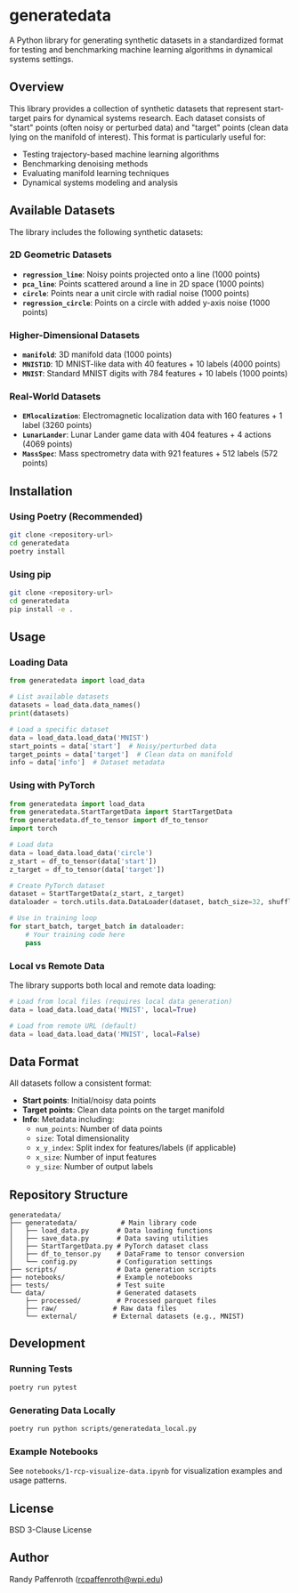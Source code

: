 # generatedata

A Python library for generating synthetic datasets in a standardized format for testing and benchmarking machine learning algorithms in dynamical systems settings.

## Overview

This library provides a collection of synthetic datasets that represent start-target pairs for dynamical systems research. Each dataset consists of "start" points (often noisy or perturbed data) and "target" points (clean data lying on the manifold of interest). This format is particularly useful for:

- Testing trajectory-based machine learning algorithms
- Benchmarking denoising methods
- Evaluating manifold learning techniques
- Dynamical systems modeling and analysis

## Available Datasets

The library includes the following synthetic datasets:

### 2D Geometric Datasets
- **`regression_line`**: Noisy points projected onto a line (1000 points)
- **`pca_line`**: Points scattered around a line in 2D space (1000 points)  
- **`circle`**: Points near a unit circle with radial noise (1000 points)
- **`regression_circle`**: Points on a circle with added y-axis noise (1000 points)

### Higher-Dimensional Datasets
- **`manifold`**: 3D manifold data (1000 points)
- **`MNIST1D`**: 1D MNIST-like data with 40 features + 10 labels (4000 points)
- **`MNIST`**: Standard MNIST digits with 784 features + 10 labels (1000 points)

### Real-World Datasets
- **`EMlocalization`**: Electromagnetic localization data with 160 features + 1 label (3260 points)
- **`LunarLander`**: Lunar Lander game data with 404 features + 4 actions (4069 points)
- **`MassSpec`**: Mass spectrometry data with 921 features + 512 labels (572 points)

## Installation

### Using Poetry (Recommended)
```bash
git clone <repository-url>
cd generatedata
poetry install
```

### Using pip
```bash
git clone <repository-url>
cd generatedata
pip install -e .
```

## Usage

### Loading Data

```python
from generatedata import load_data

# List available datasets
datasets = load_data.data_names()
print(datasets)

# Load a specific dataset
data = load_data.load_data('MNIST')
start_points = data['start']  # Noisy/perturbed data
target_points = data['target']  # Clean data on manifold
info = data['info']  # Dataset metadata
```

### Using with PyTorch

```python
from generatedata import load_data
from generatedata.StartTargetData import StartTargetData
from generatedata.df_to_tensor import df_to_tensor
import torch

# Load data
data = load_data.load_data('circle')
z_start = df_to_tensor(data['start'])
z_target = df_to_tensor(data['target'])

# Create PyTorch dataset
dataset = StartTargetData(z_start, z_target)
dataloader = torch.utils.data.DataLoader(dataset, batch_size=32, shuffle=True)

# Use in training loop
for start_batch, target_batch in dataloader:
    # Your training code here
    pass
```

### Local vs Remote Data

The library supports both local and remote data loading:

```python
# Load from local files (requires local data generation)
data = load_data.load_data('MNIST', local=True)

# Load from remote URL (default)
data = load_data.load_data('MNIST', local=False)
```

## Data Format

All datasets follow a consistent format:

- **Start points**: Initial/noisy data points
- **Target points**: Clean data points on the target manifold
- **Info**: Metadata including:
  - `num_points`: Number of data points
  - `size`: Total dimensionality
  - `x_y_index`: Split index for features/labels (if applicable)
  - `x_size`: Number of input features
  - `y_size`: Number of output labels

## Repository Structure

```
generatedata/
├── generatedata/           # Main library code
│   ├── load_data.py       # Data loading functions
│   ├── save_data.py       # Data saving utilities
│   ├── StartTargetData.py # PyTorch dataset class
│   ├── df_to_tensor.py    # DataFrame to tensor conversion
│   └── config.py          # Configuration settings
├── scripts/               # Data generation scripts
├── notebooks/             # Example notebooks
├── tests/                 # Test suite
└── data/                  # Generated datasets
    ├── processed/         # Processed parquet files
    ├── raw/              # Raw data files
    └── external/         # External datasets (e.g., MNIST)
```

## Development

### Running Tests
```bash
poetry run pytest
```

### Generating Data Locally
```bash
poetry run python scripts/generatedata_local.py
```

### Example Notebooks
See `notebooks/1-rcp-visualize-data.ipynb` for visualization examples and usage patterns.

## License

BSD 3-Clause License

## Author

Randy Paffenroth (rcpaffenroth@wpi.edu)
